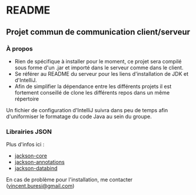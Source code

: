 # README #

## Projet commun de communication client/serveur ##

### À propos ###

* Rien de spécifique à installer pour le moment, ce projet sera compilé sous forme d'un .jar et importé dans le serveur comme dans le client.
* Se référer au README du serveur pour les liens d'installation de JDK et d'IntelliJ.
* Afin de simplifier la dépendance entre les différents projets il est fortement conseillé de clone les différents repos dans un même répertoire

Un fichier de configuration d'IntelliJ suivra dans peu de temps afin d'uniformiser le formatage du code Java au sein du groupe.

### Librairies JSON ###

Plus d'infos ici :
* [jackson-core](https://github.com/FasterXML/jackson-core)
* [jackson-annotations](https://github.com/FasterXML/jackson-annotations)
* [jackson-databind](https://github.com/FasterXML/jackson-databind)

En cas de problème pour l'installation, me contacter (vincent.buresi@gmail.com)